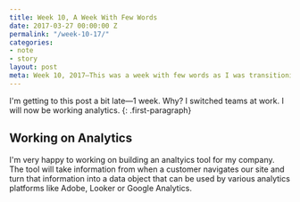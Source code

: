 ```yaml
---
title: Week 10, A Week With Few Words
date: 2017-03-27 00:00:00 Z
permalink: "/week-10-17/"
categories:
- note
- story
layout: post
meta: Week 10, 2017—This was a week with few words as I was transitioning teams at work, sick and injured.
---
```


I'm getting to this post a bit late—1 week. Why? I switched teams at work. I will now be working analytics. 
{: .first-paragraph}

## Working on Analytics

I'm very happy to working on building an analtyics tool for my company. The tool will take information from when a customer navigates our site and turn that information into a data object that can be used by various analytics platforms like Adobe, Looker or Google Analytics. 





